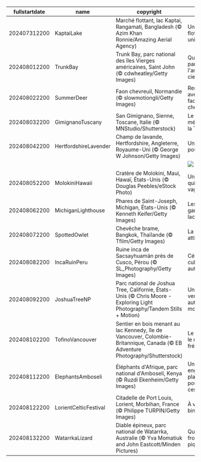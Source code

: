 |fullstartdate|name|copyright|title|image|
|--|--|--|--|--|
202407312200|KaptaiLake|Marché flottant, lac Kaptai, Rangamati, Bangladesh (© Azim Khan Ronnie/Amazing Aerial Agency)|Un marché flottant unique|![](/fr-FR/2024/08/202407312200KaptaiLake.jpg)|
202408012200|TrunkBay|Trunk Bay, parc national des îles Vierges américaines, Saint John (© cdwheatley/Getty Images)|Quelque part sous l'arc-en-ciel|![](/fr-FR/2024/08/202408012200TrunkBay.jpg)|
202408022200|SummerDeer|Faon chevreuil, Normandie (© slowmotiongli/Getty Images)|Rencontre avec les faons chevreuils|![](/fr-FR/2024/08/202408022200SummerDeer.jpg)|
202408032200|GimignanoTuscany|San Gimignano, Sienne, Toscane, Italie (© MNStudio/Shutterstock)|Le joyau médiéval de la Toscane|![](/fr-FR/2024/08/202408032200GimignanoTuscany.jpg)|
202408042200|HertfordshireLavender|Champ de lavande, Hertfordshire, Angleterre, Royaume-Uni (© George W Johnson/Getty Images)|Une mer de pourpre|![](/fr-FR/2024/08/202408042200HertfordshireLavender.jpg)|
||||![](/fr-FR/2024/08/.jpg)|
202408052200|MolokiniHawaii|Cratère de Molokini, Maui, Hawaï, États-Unis (© Douglas Peebles/eStock Photo)|Un cratère qui fait des vagues|![](/fr-FR/2024/08/202408052200MolokiniHawaii.jpg)|
202408062200|MichiganLighthouse|Phares de Saint-Joseph, Michigan, États-Unis (© Kenneth Keifer/Getty Images)|Les gardiens du lac|![](/fr-FR/2024/08/202408062200MichiganLighthouse.jpg)|
202408072200|SpottedOwlet|Chevêche brame, Bangkok, Thaïlande (© Tfilm/Getty Images)|La chouette attitude|![](/fr-FR/2024/08/202408072200SpottedOwlet.jpg)|
202408082200|IncaRuinPeru|Ruine inca de Sacsayhuamán près de Cusco, Pérou (© SL_Photography/Getty Images)|Célébrons la culture autochtone|![](/fr-FR/2024/08/202408082200IncaRuinPeru.jpg)|
202408092200|JoshuaTreeNP|Parc national de Joshua Tree, Californie, États-Unis (© Chris Moore - Exploring Light Photography/Tandem Stills + Motion)|Un paysage venu d’un autre monde|![](/fr-FR/2024/08/202408092200JoshuaTreeNP.jpg)|
202408102200|TofinoVancouver|Sentier en bois menant au lac Kennedy, île de Vancouver, Colombie-Britannique, Canada (© EB Adventure Photography/Shutterstock)|Le chemin le moins fréquenté|![](/fr-FR/2024/08/202408102200TofinoVancouver.jpg)|
202408112200|ElephantsAmboseli|Éléphants d'Afrique, parc national d'Amboseli, Kenya (© Ruzdi Ekenheim/Getty Images)|Un engagement planétaire pour sauver ces géants|![](/fr-FR/2024/08/202408112200ElephantsAmboseli.jpg)|
202408122200|LorientCelticFestival|Citadelle de Port Louis, Lorient, Morbihan, France (© Philippe TURPIN/Getty Images)|À vos binious !|![](/fr-FR/2024/08/202408122200LorientCelticFestival.jpg)|
202408132200|WatarrkaLizard|Diable épineux, parc national de Watarrka, Australie (© Yva Momatiuk and John Eastcott/Minden Pictures)|Qui s'y frotte s'y pique !|![](/fr-FR/2024/08/202408132200WatarrkaLizard.jpg)|
